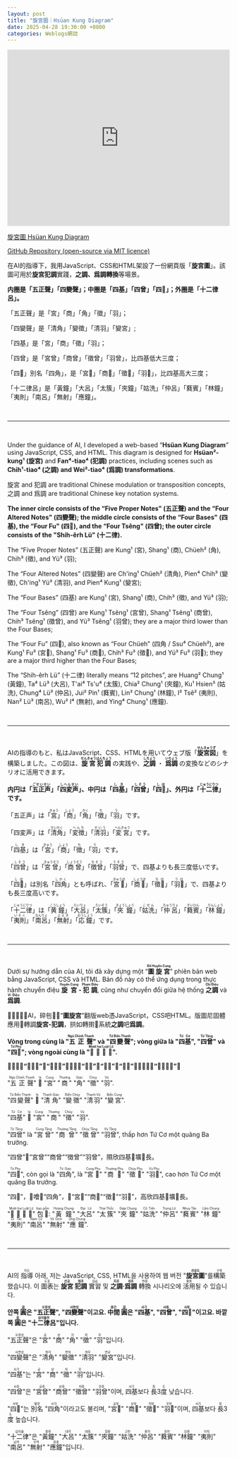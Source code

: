 ```yaml
---
layout: post
title: "旋宮圖｜Hsüan Kung Diagram"
date: 2025-04-28 19:30:00 +0800
categories: Weblogs網誌
---
```


<link rel="stylesheet" href="/style.css">

<iframe 
  src="https://yongzs1218.github.io/hsuan-kung/" 
  width="100%" 
  height="400px" 
  title="旋宮圖 Hsüan Kung Diagram"
  frameborder="0" 
  style="border: none;">
  <a href="https://yongzs1218.github.io/hsuan-kung">旋宮圖｜Hsüan Kung Diagram</a>
</iframe>

[旋宮圖 Hsüan Kung Diagram](https://yongzs1218.github.io/hsuan-kung)

[GitHub Repository (open-source via MIT licence)](https://github.com/YongZS1218/hsuan-kung)

在AI的指導下，我用JavaScript、CSS和HTML架設了一份網頁版「**旋宮圖**」。該圖可用於**旋宮犯調**實踐，**之調、爲調轉換**等場景。

**内圈是「五正聲」「四變聲」；中圈是「四基」「四曾」「四<span class="special-font">𩒺</span>」；外圈是「十二律呂」。**

「五正聲」是「宮」「商」「角」「徵」「羽」；

「四變聲」是「清角」「變徵」「清羽」「變宮」;

「四基」是「宮」「商」「徵」「羽」；

「四曾」是「宮曾」「商曾」「徵曾」「羽曾」，比四基低大三度；

「四<span class="special-font">𩒺</span>」別名「四角」，是「宮<span class="special-font">𩒺</span>」「商<span class="special-font">𩒺</span>」「徵<span class="special-font">𩒺</span>」「羽<span class="special-font">𩒺</span>」，比四基高大三度；

「十二律呂」是「黃鐘」「大呂」「太簇」「夾鐘」「姑洗」「仲呂」「蕤賓」「林鐘」「夷則」「南呂」「無射」「應鐘」。

<br>
<hr>
<br>

Under the guidance of AI, I developed a web-based “**Hsüan Kung Diagram**” using JavaScript, CSS, and HTML. This diagram is designed for **Hsüan²-kung¹ (旋宮)** and **Fan⁴-tiao⁴ (犯調)** practices, including scenes such as **Chih¹-tiao⁴ (之調) and Wei²-tiao⁴ (爲調) transformations**.

旋宮 and 犯調 are traditional Chinese modulation or transposition concepts, 之調 and 爲調 are traditional Chinese key notation systems.

**The inner circle consists of the “Five Proper Notes" (五正聲) and the “Four Altered Notes" (四變聲); the middle circle consists of the “Four Bases" (四基), the “Four Fu" (四<span class="special-font">𩒺</span>), and the “Four Tsêng" (四曾); the outer circle consists of the "Shih-êrh Lü" (十二律).**

The “Five Proper Notes” (五正聲) are Kung¹ (宮), Shang¹ (商), Chüeh² (角), Chih³ (徵), and Yü³ (羽);

The “Four Altered Notes” (四變聲) are Ch'ing¹ Chüeh² (清角), Pien⁴ Chih³ (變徵), Ch'ing¹ Yü³ (清羽), and Pien⁴ Kung¹ (變宮);

The “Four Bases” (四基) are Kung¹ (宮), Shang¹ (商), Chih³ (徵), and Yü³ (羽);

The “Four Tsêng” (四曾) are Kung¹ Tsêng¹ (宮曾), Shang¹ Tsêng¹ (商曾), Chih³ Tsêng¹ (徵曾), and Yü³ Tsêng¹ (羽曾); they are a major third lower than the Four Bases;

The “Four Fu” (四<span class="special-font">𩒺</span>), also known as “Four Chüeh” (四角 / Ssu⁴ Chüeh²), are Kung¹ Fu³ (宮<span class="special-font">𩒺</span>), Shang¹ Fu³ (商<span class="special-font">𩒺</span>), Chih³ Fu³ (徵<span class="special-font">𩒺</span>), and Yü³ Fu³ (羽<span class="special-font">𩒺</span>); they are a major third higher than the Four Bases;

The “Shih-êrh Lü” (十二律) literally means “12 pitches”, are Huang² Chung¹ (黃鐘), Ta⁴ Lü³ (大呂), T'ai⁴ Ts'u⁴ (太簇), Chia² Chung¹ (夾鐘), Ku¹ Hsien³ (姑洗), Chung⁴ Lü³ (仲呂), Jui² Pin¹ (蕤賓), Lin² Chung¹ (林鐘), I² Tsê² (夷則), Nan² Lü³ (南呂), Wu² I⁴ (無射), and Ying⁴ Chung¹ (應鐘).

<br>
<hr>
<br>

AIの指導のもと、私はJavaScript、CSS、HTMLを用いてウェブ版「**<ruby>旋宮図<rt>せんきゅうず</rt></ruby>**」を構築しました。この図は、**<ruby>旋宮犯調<rt>せんきゅうはんちょう</rt></ruby>** の実践や、**<ruby>之調<rt>しちょう</rt></ruby>** ・ **<ruby>爲調<rt>いちょう</rt></ruby>** の変換などのシナリオに活用できます。

**内円は「<ruby>五正声<rt>ごせいせい</rt></ruby>」「<ruby>四変声<rt>しへんせい</rt></ruby>」、中円は「<ruby>四基<rt>しき</rt></ruby>」「<ruby>四曾<rt>しそう</rt></ruby>」「<ruby>四<span class="special-font">𩒺</span><rt>しほ</rt></ruby>」、外円は「<ruby>十二律<rt>じゅうにりつ</rt></ruby>」です。**

「五正声」は「<ruby>宮<rt>きゅう</rt></ruby>」「<ruby>商<rt>しょう</rt></ruby>」「<ruby>角<rt>かく</rt></ruby>」「<ruby>徴<rt>ち</rt></ruby>」「<ruby>羽<rt>う</rt></ruby>」です。

「四変声」は「<ruby>清角<rt>せいかく</rt></ruby>」「<ruby>変徴<rt>へんち</rt></ruby>」「<ruby>清羽<rt>せいう</rt></ruby>」「<ruby>変宮<rt>へんきゅう</rt><ruby>」です。

「<ruby>四基<rt>しき</rt></ruby>」は「<ruby>宮<rt>きゅう</rt></ruby>」「<ruby>商<rt>しょう</rt></ruby>」「<ruby>徴<rt>ち</rt></ruby>」「<ruby>羽<rt>う</rt></ruby>」です。

「<ruby>四曾<rt>しそう</rt></ruby>」は「<ruby>宮曾<rt>きゅうそう</rt></ruby>」「<ruby>商曾<rt>しょうそう</rt></ruby>」「<ruby>徴曾<rt>ちそう</rt></ruby>」「<ruby>羽曾<rt>うそう</rt></ruby>」で、四基よりも長三度低いです。

「<ruby>四<span class="special-font">𩒺</span><rt>しほ</rt></ruby>」は別名「<ruby>四角<rt>しかく</rt></ruby>」とも呼ばれ、「<ruby>宮<span class="special-font">𩒺</span><rt>きゅうほ</rt></ruby>」「<ruby>商<span class="special-font">𩒺</span><rt>しょうほ</rt></ruby>」「<ruby>徵<span class="special-font">𩒺</span><rt>ちほ</rt></ruby>」「<ruby>羽<span class="special-font">𩒺</span><rt>うほ</rt></ruby>」で、四基よりも長三度高いです。

「<ruby>十二律<rt>じゅうにりつ</rt></ruby>」は「<ruby>黄鐘<rt>こうしょう</rt></ruby>」「<ruby>大呂<rt>たいりょ</rt></ruby>」「<ruby>太簇<rt>たいそう</rt></ruby>」「<ruby>夾鐘<rt>きょうしょう</rt></ruby>」「<ruby>姑洗<rt>こせん</rt></ruby>」「<ruby>仲呂<rt>ちゅうりょ</rt></ruby>」「<ruby>蕤賓<rt>すいひん</rt></ruby>」「<ruby>林鐘<rt>りんしょう</rt></ruby>」「<ruby>夷則<rt>いそく</rt></ruby>」「<ruby>南呂<rt>なんりょ</rt></ruby>」「<ruby>無射<rt>ぶえき</rt></ruby>」「<ruby>応鐘<rt>おうしょう</rt></ruby>」です。

<br>
<hr>
<br>

Dưới sự hướng dẫn của AI, tôi đã xây dựng một “**<ruby>圖旋宮<rt>Đồ Huyền Cung</rt></ruby>**” phiên bản web bằng JavaScript, CSS và HTML. Bản đồ này có thể ứng dụng trong thực hành chuyển điệu **<ruby>旋宮<rt>Huyền Cung</rt></ruby> - <ruby>犯調<rt>Phạm Điệu</rt></ruby>**, cũng như chuyển đổi giữa hệ thống **<ruby>之調<rt>Chi Điệu</rt></ruby>** và **<ruby>爲調<rt>Vi Điệu</rt></ruby>**.

𨑜事向引𧵑AI，碎㐌𡏦𥩯“**圖旋宮**”翻版web憑JavaScript，CSS吧HTML。版圖尼固體應用𥪝轉調**旋宮-犯調**，拱如轉𢷮𡧲系統**之調**吧**爲調**。

**Vòng trong cùng là "<ruby>五正聲<rt>Ngũ Chính Thanh</rt></ruby>" và "<ruby>四變聲<rt>Tứ Biến Thanh</rt></ruby>"; vòng giữa là "<ruby>四基<rt>Tứ Cơ</rt></ruby>", "<ruby>四曾<rt>Tứ Tằng</rt></ruby>" và "<ruby>四<span class="special-font">𩒺</span><rt>Tứ Phụ</rt></ruby>"; vòng ngoài cùng là "<ruby>𱑕𠄩律呂<rt>Mười hai Luật Lữ</rt></ruby>".**

**𤥑𥪝窮𱺵“五正聲”吧“四變聲”；𤥑𡧲𱺵“四基”，“四曾”吧“四<span class="special-font">𩒺</span>”；𤥑外窮𱺵“𱑕𠄩律呂”。**

"<ruby>五正聲<rt>Ngũ Chính Thanh</rt></ruby>" <ruby>𱺵<rt>là</rt></ruby> "<ruby>宮<rt>Cung</rt></ruby>" "<ruby>商<rt>Thương</rt></ruby>" "<ruby>角<rt>Giác</rt></ruby>" "<ruby>徵<rt>Chủy</rt></ruby>" "<ruby>羽<rt>Vũ</rt></ruby>".

"<ruby>四變聲<rt>Tứ Biến Thanh</rt></ruby>" <ruby>𱺵<rt>là</rt></ruby> "<ruby>清角<rt>Thanh Giác</rt></ruby>" "<ruby>變徵<rt>Biến Chủy</rt></ruby>" "<ruby>清羽<rt>Thanh Vũ</rt></ruby>" "<ruby>變宮<rt>Biến Cung</rt></ruby>".

"<ruby>四基<rt>Tứ Cơ</rt></ruby>" <ruby>𱺵<rt>là</rt></ruby> "<ruby>宮<rt>Cung</rt></ruby>" "<ruby>商<rt>Thương</rt></ruby>" "<ruby>徵<rt>Chủy</rt></ruby>" "<ruby>羽<rt>Vũ</rt></ruby>".

"<ruby>四曾<rt>Tứ Tằng</rt></ruby>" là "<ruby>宮曾<rt>Cung Tằng</rt></ruby>" "<ruby>商曾<rt>Thương Tằng</rt></ruby>" "<ruby>徵曾<rt>Chủy Tằng</rt></ruby>" "<ruby>羽曾<rt>Vũ Tằng</rt></ruby>", thấp hơn Tứ Cơ một quãng Ba trưởng.

“四曾”𱺵“宮曾”“商曾”“徴曾”“羽曾”，隰欣四基𠬠壙𠀧長。

"<ruby>四<span class="special-font">𩒺</span><rt>Tứ Phụ</rt></ruby>", còn gọi là "<ruby>四角<rt>Tứ Giác</rt></ruby>", là "<ruby>宮<span class="special-font">𩒺</span><rt>Cung Phụ</rt></ruby>" "<ruby>商<span class="special-font">𩒺</span><rt>Thương Phụ</rt></ruby>" "<ruby>徵<span class="special-font">𩒺</span><rt>Chủy Phụ</rt></ruby>" "<ruby>羽<span class="special-font">𩒺</span><rt>Vũ Phụ</rt></ruby>", cao hơn Tứ Cơ một quãng Ba trưởng.

“四<span class="special-font">𩒺</span>”，𡀳噲𱺵“四角”，𱺵“宮<span class="special-font">𩒺</span>”“商<span class="special-font">𩒺</span>”“徵<span class="special-font">𩒺</span>”“羽<span class="special-font">𩒺</span>”，高欣四基𠬠壙𠀧長。

"<ruby>𱑕𠄩律呂<rt>Mười hai Luật Lữ</rt></ruby>" <ruby>包𠁟<rt>bao gồm</rt></ruby>: "<ruby>黃鐘<rt>Hoàng Chung</rt></ruby>" "<ruby>大呂<rt>Đại Lữ</rt></ruby>" "<ruby>太簇<rt>Thái Thốc</rt></ruby>" "<ruby>夾鐘<rt>Giáp Chung</rt></ruby>" "<ruby>姑洗<rt>Cô Tiển</rt></ruby>" "<ruby>仲呂<rt>Trọng Lữ</rt></ruby>" "<ruby>蕤賓<rt>Nhuy Tân</rt></ruby>" "<ruby>林鐘<rt>Lâm Chung</rt></ruby>" "<ruby>夷則<rt>Di Tắc</rt></ruby>" "<ruby>南呂<rt>Nam Lữ</rt></ruby>" "<ruby>無射<rt>Vô Dịch</rt></ruby>" "<ruby>應鐘<rt>Ứng Chung</rt></ruby>".

<br>
<hr>
<br>

AI의 <ruby>指導<rt>지도</rt></ruby> 아래, 저는 JavaScript, CSS, HTML을 사용하여 웹 버전 "**<ruby>旋宮圖<rt>선궁도</rt></ruby>**"를 <ruby>構築<rt>구축</rt></ruby>했습니다. 이 <ruby>圖表<rt>도표</rt></ruby>는 **<ruby>旋宮<rt>선궁</rt></ruby> <ruby>犯調<rt>범조</rt></ruby>** <ruby>實習<rt>실습</rt></ruby> 및 **<ruby>之調<rt>지조</rt></ruby>·<ruby>爲調<rt>위조</rt></ruby>** <ruby>轉換<rt>변환</rt></ruby> 시나리오에 <ruby>活用<rt>활용</rt></ruby>될 수 있습니다.

**안쪽 <ruby>圓<rt>원</rt></ruby>은 "<ruby>五正聲<rt>오정성</rt></ruby>", "<ruby>四變聲<rt>사변성</rt></ruby>"이고요. <ruby>中間<rt>중간</rt></ruby> <ruby>圓<rt>원</rt></ruby>은 "<ruby>四基<rt>사기</rt></ruby>", "<ruby>四曾<rt>사증</rt></ruby>", "<ruby>四<span class="special-font">𩒺</span><rt>사부</rt></ruby>"이고요. 바깥쪽 <ruby>圓<rt>원</rt></ruby>은 "<ruby>十二律呂<rt>십이율려</rt></ruby>"입니다.**

"<ruby>五正聲<rt>오정성</rt></ruby>"은 "<ruby>宮<rt>궁</rt></ruby>" "<ruby>商<rt>상</rt></ruby>" "<ruby>角<rt>각</rt></ruby>" "<ruby>徵<rt>치</rt></ruby>" "<ruby>羽<rt>우</rt></ruby>"입니다.

"<ruby>四變聲<rt>사변성</rt></ruby>"은 "<ruby>清角<rt>청각</rt></ruby>" "<ruby>變徵<rt>변치</rt></ruby>" "<ruby>清羽<rt>청우</rt></ruby>" "<ruby>變宮<rt>변궁</rt></ruby>"입니다.

"<ruby>四基<rt>사기</rt></ruby>"는 "<ruby>宮<rt>궁</rt></ruby>" "<ruby>商<rt>상</rt></ruby>" "<ruby>徵<rt>치</rt></ruby>" "<ruby>羽<rt>우</rt></ruby>"입니다.

"<ruby>四曾<rt>사증</rt></ruby>"은 "<ruby>宮曾<rt>궁증</rt></ruby>" "<ruby>商曾<rt>상증</rt></ruby>" "<ruby>徵曾<rt>치증</rt></ruby>" "<ruby>羽曾<rt>우증</rt></ruby>"이며, <ruby>四基<rt>사기</rt></ruby>보다 <ruby>長<rt>장</rt></ruby>3<ruby>度<rt>도</rt></ruby> 낮습니다.

"<ruby>四<span class="special-font">𩒺</span><rt>사부</rt></ruby>"는 <ruby>別名<rt>별명</rt></ruby> "<ruby>四角<rt>사각</rt></ruby>"이라고도 불리며, "<ruby>宮<span class="special-font">𩒺</span><rt>궁부</rt></ruby>" "<ruby>商<span class="special-font">𩒺</span><rt>상부</rt></ruby>" "<ruby>徵<span class="special-font">𩒺</span><rt>치부</rt></ruby>" "<ruby>羽<span class="special-font">𩒺</span><rt>우부</rt></ruby>"이며, <ruby>四基<rt>사기</rt></ruby>보다 <ruby>長<rt>장</rt></ruby>3<ruby>度<rt>도</rt></ruby> 높습니다.

"<ruby>十二律<rt>십이율</rt></ruby>"은 "<ruby>黃鐘<rt>황종</rt></ruby>" "<ruby>大呂<rt>대려</rt></ruby>" "<ruby>太簇<rt>태촉</rt></ruby>" "<ruby>夾鐘<rt>협종</rt></ruby>" "<ruby>姑洗<rt>고천</rt></ruby>" "<ruby>仲呂<rt>중려</rt></ruby>" "<ruby>蕤賓<rt>유빈</rt></ruby>" "<ruby>林鐘<rt>임종</rt></ruby>" "<ruby>夷則<rt>이칙</rt></ruby>" "<ruby>南呂<rt>남려</rt></ruby>" "<ruby>無射<rt>무역</rt></ruby>" "<ruby>應鐘<rt>응종</rt></ruby>"입니다.
